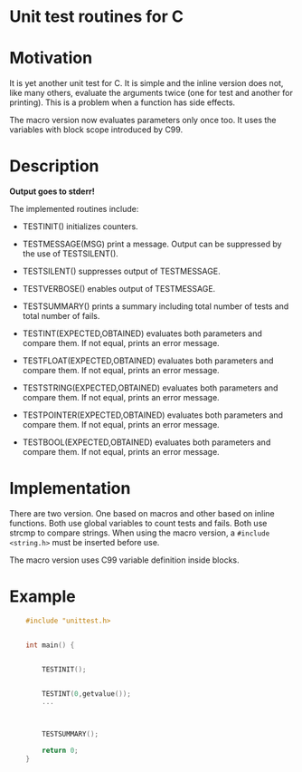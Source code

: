 Unit test routines for C
========================


# Motivation
It is yet another unit test for C. It is simple and the inline version does not, like many others, evaluate the arguments twice (one for test and another for printing). This is a problem when a function has side effects.

The macro version now evaluates parameters only once too. It uses the variables with block scope introduced by C99.


# Description

**Output goes to stderr!**

The implemented routines include:

* TESTINIT()
initializes counters.

* TESTMESSAGE(MSG)
print a message. Output can be suppressed by the use of TESTSILENT().

* TESTSILENT()
suppresses output of TESTMESSAGE.

* TESTVERBOSE()
enables output of TESTMESSAGE.

* TESTSUMMARY()
prints a summary including total number of tests and total number of fails.

* TESTINT(EXPECTED,OBTAINED)
evaluates both parameters and compare them. If not equal, prints an error message.

* TESTFLOAT(EXPECTED,OBTAINED)
evaluates both parameters and compare them. If not equal, prints an error message.

* TESTSTRING(EXPECTED,OBTAINED)
evaluates both parameters and compare them. If not equal, prints an error message.

* TESTPOINTER(EXPECTED,OBTAINED)
evaluates both parameters and compare them. If not equal, prints an error message.

* TESTBOOL(EXPECTED,OBTAINED)
evaluates both parameters and compare them. If not equal, prints an error message.

# Implementation

There are two version. One based on macros and other based on inline functions.
Both use global variables to count tests and fails.
Both use strcmp to compare strings. When using the macro version, a `#include <string.h>` must be inserted before use.

The macro version uses C99 variable definition inside blocks.


# Example

```C
    #include "unittest.h>


    int main() {


        TESTINIT();


        TESTINT(0,getvalue());
        ...



        TESTSUMMARY();

        return 0;
    }
```
